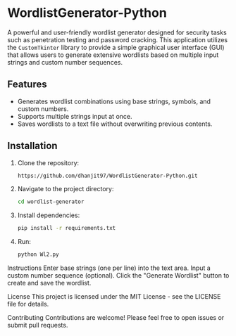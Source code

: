 # WordlistGenerator-Python
 A powerful and user-friendly wordlist generator designed for security tasks such as penetration testing and password cracking. This application utilizes the `CustomTkinter` library to provide a simple graphical user interface (GUI) that allows users to generate extensive wordlists based on multiple input strings and custom number sequences.

## Features
- Generates wordlist combinations using base strings, symbols, and custom numbers.
- Supports multiple strings input at once.
- Saves wordlists to a text file without overwriting previous contents.

## Installation
1. Clone the repository:
   ```bash
   https://github.com/dhanjit97/WordlistGenerator-Python.git

2. Navigate to the project directory:
   ```bash
   cd wordlist-generator

3. Install dependencies:
   ```bash
   pip install -r requirements.txt

4. Run:
   ````bash
   python Wl2.py

Instructions
Enter base strings (one per line) into the text area.
Input a custom number sequence (optional).
Click the "Generate Wordlist" button to create and save the wordlist.

License
This project is licensed under the MIT License - see the LICENSE file for details.

Contributing
Contributions are welcome! Please feel free to open issues or submit pull requests.
